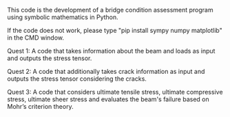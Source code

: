 This code is the development of a bridge condition assessment program using symbolic mathematics in Python.

If the code does not work, please type "pip install sympy numpy matplotlib" in the CMD window.

Quest 1: A code that takes information about the beam and loads as input and outputs the stress tensor.

Quest 2: A code that additionally takes crack information as input and outputs the stress tensor considering the cracks.

Quest 3: A code that considers ultimate tensile stress, ultimate compressive stress, ultimate sheer stress and evaluates the beam's failure based on Mohr’s criterion theory.
